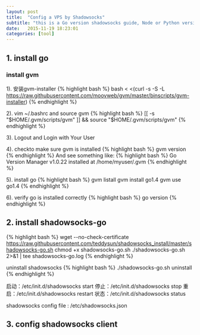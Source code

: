 ```yaml
---
layout: post
title:  "Config a VPS by Shadowsocks"
subtitle: "this is a Go version shadowsocks guide, Node or Python version is similar"
date:   2015-11-19 18:23:01
categories: [tool]
---
```


## 1. install go

### install gvm

1). 安装gvm-installer
{% highlight bash %}
bash < <(curl -s -S -L https://raw.githubusercontent.com/moovweb/gvm/master/binscripts/gvm-installer)
{% endhighlight %}

2). vim ~/.bashrc and source gvm
{% highlight bash %}
[[ -s "$HOME/.gvm/scripts/gvm" ]] && source "$HOME/.gvm/scripts/gvm"
{% endhighlight %}

3). Logout and Login with Your User

4). checkto make sure gvm is installed
{% highlight bash %}
gvm version
{% endhighlight %}
And see something like:
{% highlight bash %}
Go Version Manager v1.0.22 installed at /home/myuser/.gvm
{% endhighlight %}

5). install go
{% highlight bash %}
gvm listall
gvm install go1.4
gvm use go1.4
{% endhighlight %}

6). verify go is installed correctly
{% highlight bash %}
go version 
{% endhighlight %}

## 2. install shadowsocks-go
{% highlight bash %}
wget --no-check-certificate https://raw.githubusercontent.com/teddysun/shadowsocks_install/master/shadowsocks-go.sh
chmod +x shadowsocks-go.sh
./shadowsocks-go.sh 2>&1 | tee shadowsocks-go.log
{% endhighlight %}

uninstall shadowsocks
{% highlight bash %}
./shadowsocks-go.sh uninstall
{% endhighlight %}

启动：/etc/init.d/shadowsocks start
停止：/etc/init.d/shadowsocks stop
重启：/etc/init.d/shadowsocks restart
状态：/etc/init.d/shadowsocks status

shadowsocks config file : /etc/shadowsocks.json

## 3. config shadowsocks client
